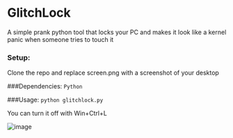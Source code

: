 # GlitchLock
A simple prank python tool that locks your PC and makes
it look like a kernel panic when someone tries to touch it

### Setup:
Clone the repo and replace screen.png with a screenshot of your desktop

###Dependencies:
```Python```

###Usage:
```python glitchlock.py```

You can turn it off with Win+Ctrl+L

![image](https://github.com/user-attachments/assets/a2943825-0586-4626-9bbf-2c7475fcc9fc)
